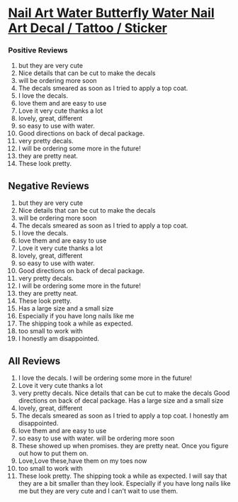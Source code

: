 # [Nail Art Water Butterfly Water Nail Art Decal / Tattoo / Sticker](https://products.checkmycream.com/products/Nail-Art-Water-Butterfly-Water-Nail-Art-Decal-Tattoo-Sticker.html)

### Positive Reviews

<ol>
      <li>but they are very cute</li>
      <li>Nice details that can be cut to make the decals  </li>
      <li>will be ordering more soon</li>
      <li>The decals smeared as soon as I tried to apply a top coat.</li>
      <li>I love the decals.</li>
      <li>love them and are easy to use</li>
      <li>Love it very cute thanks a lot</li>
      <li>lovely, great, different</li>
      <li>so easy to use with water.  </li>
      <li>Good directions on back of decal package.  </li>
      <li>very pretty decals.  </li>
      <li>I will be ordering  some more in the future!</li>
      <li>they are pretty neat.</li>
      <li>These look pretty.</li>
</ol>


<h2>Negative Reviews</h2>
<ol>
<li> but they are very cute</li>
<li> Nice details that can be cut to make the decals  </li>
<li> will be ordering more soon</li>
<li> The decals smeared as soon as I tried to apply a top coat.</li>
<li> I love the decals.</li>
<li> love them and are easy to use</li>
<li> Love it very cute thanks a lot</li>
<li> lovely, great, different</li>
<li> so easy to use with water.  </li>
<li> Good directions on back of decal package.  </li>
<li> very pretty decals.  </li>
<li> I will be ordering  some more in the future!</li>
<li> they are pretty neat.</li>
<li> These look pretty.</li>
<li> Has a large size and a small size</li>
<li> Especially if you have long nails like me</li>
<li> The shipping took a while as expected.</li>
<li> too small to work with</li>
<li> I honestly am disappointed.</li>
</ol>

<h2>All Reviews</h2>

<ol>
    <li> I love the decals. I will be ordering  some more in the future!</li>
    <li> Love it very cute thanks a lot</li>
    <li> very pretty decals.  Nice details that can be cut to make the decals  Good directions on back of decal package.  Has a large size and a small size</li>
    <li> lovely, great, different</li>
    <li> The decals smeared as soon as I tried to apply a top coat. I honestly am disappointed.</li>
    <li> love them and are easy to use</li>
    <li> so easy to use with water.  will be ordering more soon</li>
    <li> These showed up when promises. they are pretty neat. Once you figure out how to put them on.</li>
    <li> Love,Love these,have them on my toes now</li>
    <li> too small to work with</li>
    <li> These look pretty. The shipping took a while as expected. I will say that they are a bit smaller than they look. Especially if you have long nails like me but they are very cute and I can&#x27;t wait to use them.</li>
</ol>




